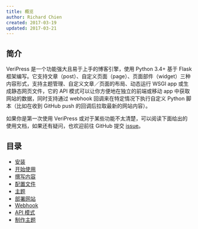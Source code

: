 ```yaml
---
title: 概览
author: Richard Chien
created: 2017-03-19
updated: 2017-03-21
---
```


## 简介

VeriPress 是一个功能强大且易于上手的博客引擎，使用 Python 3.4+ 基于 Flask 框架编写。它支持文章（post）、自定义页面（page）、页面部件（widget）三种内容形式，支持主题管理、自定义文章／页面的布局、动态运行 WSGI app 或生成静态网页文件，它的 API 模式可以让你方便地在独立的前端或移动 app 中获取网站的数据，同时支持通过 webhook 回调来在特定情况下执行自定义 Python 脚本（比如在收到 GitHub push 的回调后拉取最新的网站内容）。

如果你是第一次使用 VeriPress 或对于某些功能不太清楚，可以阅读下面给出的使用文档，如果还有疑问，也欢迎前往 GitHub 提交 [issue](https://github.com/veripress/veripress/issues/new)。

## 目录

- [安装](installation.html)
- [开始使用](getting-started.html)
- [撰写内容](writing.html)
- [配置文件](configuration-file.html)
- [主题](theme.html)
- [部署网站](deployment.html)
- [Webhook](webhook.html)
- [API 模式](api-mode.html)
- [制作主题](making-your-own-theme.html)
